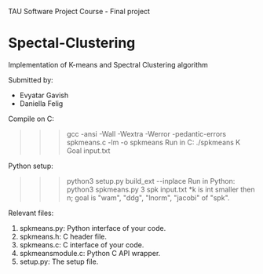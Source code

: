TAU Software Project Course - Final project

# Spectal-Clustering
Implementation of K-means and Spectral Clustering algorithm

Submitted by:
- Evyatar Gavish
- Daniella Felig

Compile on C:
>>>gcc -ansi -Wall -Wextra -Werror -pedantic-errors spkmeans.c -lm -o spkmeans
Run in C:
>>>./spkmeans K Goal input.txt 

Python setup:
>>>python3 setup.py build_ext --inplace
Run in Python:
>>>python3 spkmeans.py 3 spk input.txt
*k is int smaller then n; goal is "wam", "ddg", "lnorm", "jacobi" of "spk".

Relevant files:
1. spkmeans.py: Python interface of your code.
2. spkmeans.h: C header file.
3. spkmeans.c: C interface of your code.
4. spkmeansmodule.c: Python C API wrapper.
5. setup.py: The setup file.
